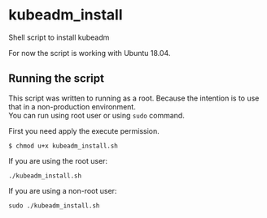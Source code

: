 # kubeadm_install
Shell script to install kubeadm  

For now the script is working with Ubuntu 18.04.

## Running the script
This script was written to running as a root. Because the intention is to use that in a non-production environment.  
You can run using root user or using `sudo` command.

First you need apply the execute permission.  
```
$ chmod u+x kubeadm_install.sh
```
If you are using the root user:  
```
./kubeadm_install.sh
```
If you are using a non-root user:  
```
sudo ./kubeadm_install.sh
```

